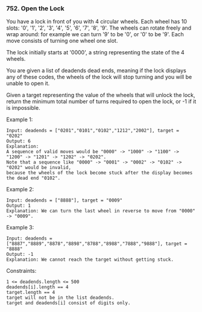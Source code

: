 ### 752. Open the Lock

You have a lock in front of you with 4 circular wheels. Each wheel has 10 slots: '0', '1', '2', '3', '4', '5', '6', '7', '8', '9'. The wheels can rotate freely and wrap around: for example we can turn '9' to be '0', or '0' to be '9'. Each move consists of turning one wheel one slot.

The lock initially starts at '0000', a string representing the state of the 4 wheels.

You are given a list of deadends dead ends, meaning if the lock displays any of these codes, the wheels of the lock will stop turning and you will be unable to open it.

Given a target representing the value of the wheels that will unlock the lock, return the minimum total number of turns required to open the lock, or -1 if it is impossible.

Example 1:

    Input: deadends = ["0201","0101","0102","1212","2002"], target = "0202"
    Output: 6
    Explanation:
    A sequence of valid moves would be "0000" -> "1000" -> "1100" -> "1200" -> "1201" -> "1202" -> "0202".
    Note that a sequence like "0000" -> "0001" -> "0002" -> "0102" -> "0202" would be invalid,
    because the wheels of the lock become stuck after the display becomes the dead end "0102".

Example 2:

    Input: deadends = ["8888"], target = "0009"
    Output: 1
    Explanation: We can turn the last wheel in reverse to move from "0000" -> "0009".

Example 3:

    Input: deadends = ["8887","8889","8878","8898","8788","8988","7888","9888"], target = "8888"
    Output: -1
    Explanation: We cannot reach the target without getting stuck.



Constraints:

    1 <= deadends.length <= 500
    deadends[i].length == 4
    target.length == 4
    target will not be in the list deadends.
    target and deadends[i] consist of digits only.
